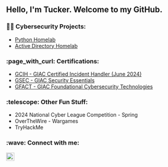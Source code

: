 <h2>Hello, I'm Tucker. Welcome to my GitHub.

<h3>👨‍💻 Cybersecurity Projects:</h3>

- [Python Homelab](https://github.com/tuckws/Lab_Python)
- [Active Directory Homelab](https://github.com/tuckws/Lab_Active_Directory)

<h3>:page_with_curl: Certifications:</h3>

- [GCIH - GIAC Certified Incident Handler (June 2024)](https://www.giac.org/certifications/certified-incident-handler-gcih/)
- [GSEC - GIAC Security Essentials](https://www.giac.org/certifications/security-essentials-gsec/)
- [GFACT - GIAC Foundational Cybersecurity Technologies](https://www.giac.org/certifications/foundational-cybersecurity-technologies-gfact/)

<h3>:telescope: Other Fun Stuff:</h3>

- 2024 National Cyber League Competition - Spring
- OverTheWire - Wargames
- TryHackMe

<h3>:wave: Connect with me:</h3>

[<img align="left" alt="tuckws | LinkedIn" width="22px" src="https://cdn.jsdelivr.net/npm/simple-icons@v3/icons/linkedin.svg" />][linkedin]

[linkedin]: https://linkedin.com/in/tuckws
